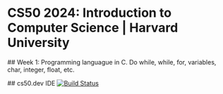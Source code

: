 # CS50 2024: Introduction to Computer Science | Harvard University

## Week 1:
Programming languague in C. Do while, while, for, variables, char, integer, float, etc.

## cs50.dev IDE
[![Build Status](https://cs50.dev)](https://cs50.dev)